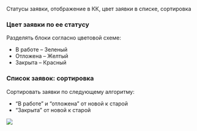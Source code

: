 Статусы заявки, отображение в КК, цвет заявки в списке, сортировка

### Цвет заявки по ее статусу

Разделять блоки согласно цветовой схеме:

-  В работе – Зеленый
-  Отложена – Желтый
-  Закрыта – Красный

### Список заявок: сортировка
Сортировать заявки по следующему алгоритму:

-  “В работе” и “отложена” от новой к старой
-  “Закрыта” от новой к старой

![](https://imgur.com/TGLaoxQ.png)
